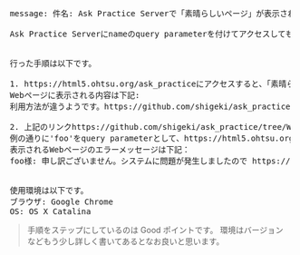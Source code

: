 <pre>
 message: 件名: Ask Practice Serverで「素晴らしいページ」が表示されない

 Ask Practice Serverにnameのquery parameterを付けてアクセスしても、エラーが生じて「素晴らしいページ」が表示されません。


 行った手順は以下です。

 1. https://html5.ohtsu.org/ask_practiceにアクセスすると、「素晴らしいページ」がヒ表示されるはずだが、表示されない。
 Webページに表示される内容は下記:
 利用方法が違うようです。https://github.com/shigeki/ask_practice/tree/WIP/manual を参照の上、再度アクセスしてください。
 
 2. 上記のリンクhttps://github.com/shigeki/ask_practice/tree/WIP/manualに従って、nameのquery parameterを付けてアクセスする。
 例の通りに'foo'をquery parameterとして、https://html5.ohtsu.org/ask_practice?name=fooという形でアクセスしてもエラーが生じる。
 表示されるWebページのエラーメッセージは下記：
 foo様: 申し訳ございません。システムに問題が発生しましたので https://github.com/shigeki/ask_practice/issues までお問い合わせください。github使いたくない、もしくはアカウントのない方は https://html5.ohtsu.org/question.html までお問い合わせください
 
 
 使用環境は以下です。
 ブラウザ: Google Chrome
 OS: OS X Catalina
</pre>

> 手順をステップにしているのは Good ポイントです。
> 環境はバージョンなどもう少し詳しく書いてあるとなお良いと思います。

